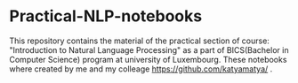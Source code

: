 # Practical-NLP-notebooks
This repository contains the material of the practical section of course:
"Introduction to Natural Language Processing"  as a part of  BICS(Bachelor in Computer Science) program at university of Luxembourg. 
These notebooks where created by me and my colleage https://github.com/katyamatya/ .


